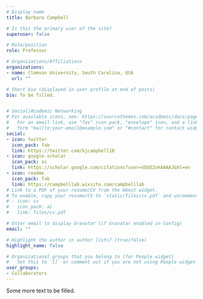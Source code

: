 ```yaml
---
# Display name
title: Barbara Campbell

# Is this the primary user of the site?
superuser: false

# Role/position
role: Professor

# Organizations/Affiliations
organizations:
- name: Clemson University, South Carolina, USA
  url: ""

# Short bio (displayed in user profile at end of posts)
bio: To be filled.


# Social/Academic Networking
# For available icons, see: https://sourcethemes.com/academic/docs/page-builder/#icons
#   For an email link, use "fas" icon pack, "envelope" icon, and a link in the
#   form "mailto:your-email@example.com" or "#contact" for contact widget.
social:
- icon: twitter
  icon_pack: fab
  link: https://twitter.com/bjcampbell10
- icon: google-scholar
  icon_pack: ai
  link: https://scholar.google.com/citations?user=VDGE2okAAAAJ&hl=en
- icon: readme
  icon_pack: fab
  link: https://campbelllab.wixsite.com/campbelllab
# Link to a PDF of your resume/CV from the About widget.
# To enable, copy your resume/CV to `static/files/cv.pdf` and uncomment the lines below.
# - icon: cv
#   icon_pack: ai
#   link: files/cv.pdf

# Enter email to display Gravatar (if Gravatar enabled in Config)
email: ""

# Highlight the author in author lists? (true/false)
highlight_name: false

# Organizational groups that you belong to (for People widget)
#   Set this to `[]` or comment out if you are not using People widget.
user_groups:
- Collaborators
---
```


Some more text to be filled.

